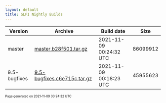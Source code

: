 ```yaml
---
layout: default
title: GLPI Nightly Builds
---
```


Version|Archive|Build date|Size
---|---|---|---
master|[master.b28f501.tar.gz](master.b28f501.tar.gz)|2021-11-09 00:24:32 UTC|86099912
9.5-bugfixes|[9.5-bugfixes.c6e715c.tar.gz](9.5-bugfixes.c6e715c.tar.gz)|2021-11-09 00:18:23 UTC|45955623

<font size="1">Page generated on 2021-11-09 00:24:32 UTC</font>
